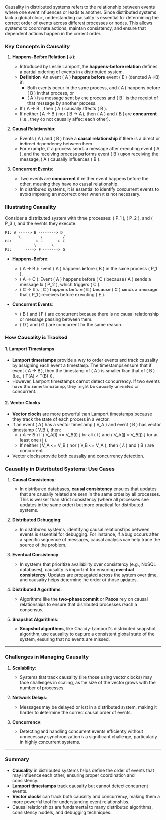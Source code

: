 Causality in distributed systems refers to the relationship between events where one event influences or leads to another. Since distributed systems lack a global clock, understanding causality is essential for determining the correct order of events across different processes or nodes. This allows systems to coordinate actions, maintain consistency, and ensure that dependent actions happen in the correct order.

### Key Concepts in Causality

1. **Happens-Before Relation (→)**:
   - Introduced by Leslie Lamport, the **happens-before relation** defines a partial ordering of events in a distributed system.
   - **Definition**: An event \( A \) **happens before** event \( B \) (denoted A→B) if:
     - Both events occur in the same process, and \( A \) happens before \( B \) in that process, or
     - \( A \) is a message sent by one process and \( B \) is the receipt of that message by another process.
   - If \( A → B \), then \( A \) causally affects \( B \).
   - If neither \( A → B \) nor \( B → A \), then \( A \) and \( B \) are **concurrent** (i.e., they do not causally affect each other).

2. **Causal Relationship**:
   - Events \( A \) and \( B \) have a **causal relationship** if there is a direct or indirect dependency between them.
   - For example, if a process sends a message after executing event \( A \), and the receiving process performs event \( B \) upon receiving the message, \( A \) causally influences \( B \).

3. **Concurrent Events**:
   - Two events are **concurrent** if neither event happens before the other, meaning they have no causal relationship.
   - In distributed systems, it is essential to identify concurrent events to avoid imposing an incorrect order when it is not necessary.

### Illustrating Causality

Consider a distributed system with three processes: \( P_1 \), \( P_2 \), and \( P_3 \), and the events they execute:

```
P1: A -----> B --------> D
      \         \         /
P2:     ------> C ------> E
             \       \
P3:      ----> F -------> G
```

- **Happens-Before**:
  - \( A → B \): Event \( A \) happens before \( B \) in the same process \( P_1 \).
  - \( A → C \): Event \( A \) happens before \( C \) because \( A \) sends a message to \( P_2 \), which triggers \( C \).
  - \( C → E \): \( C \) happens before \( E \) because \( C \) sends a message that \( P_1 \) receives before executing \( E \).

- **Concurrent Events**:
  - \( B \) and \( F \) are concurrent because there is no causal relationship or message passing between them.
  - \( D \) and \( G \) are concurrent for the same reason.

### How Causality is Tracked

#### 1. **Lamport Timestamps**
   - **Lamport timestamps** provide a way to order events and track causality by assigning each event a timestamp. The timestamps ensure that if event \( A → B \), then the timestamp of \( A \) is smaller than that of \( B \) (i.e., \( T(A) < T(B) \)).
   - However, Lamport timestamps cannot detect concurrency. If two events have the same timestamp, they might be causally unrelated or concurrent.

#### 2. **Vector Clocks**
   - **Vector clocks** are more powerful than Lamport timestamps because they track the state of each process in a vector.
   - If an event \( A \) has a vector timestamp \( V_A \) and event \( B \) has vector timestamp \( V_B \), then:
     - \( A → B \) if \( V_A[i] <= V_B[i] \) for all \( i \) and \( V_A[j] < V_B[j] \) for at least one \( j \).
     - If neither \( V_A <= V_B \) nor \( V_B <= V_A \), then \( A \) and \( B \) are concurrent.
   - Vector clocks provide both causality and concurrency detection.

### Causality in Distributed Systems: Use Cases

1. **Causal Consistency**:
   - In distributed databases, **causal consistency** ensures that updates that are causally related are seen in the same order by all processes. This is weaker than strict consistency (where all processes see updates in the same order) but more practical for distributed systems.

2. **Distributed Debugging**:
   - In distributed systems, identifying causal relationships between events is essential for debugging. For instance, if a bug occurs after a specific sequence of messages, causal analysis can help trace the source of the problem.

3. **Eventual Consistency**:
   - In systems that prioritize availability over consistency (e.g., NoSQL databases), causality is important for ensuring **eventual consistency**. Updates are propagated across the system over time, and causality helps determine the order of those updates.

4. **Distributed Algorithms**:
   - Algorithms like the **two-phase commit** or **Paxos** rely on causal relationships to ensure that distributed processes reach a consensus.

5. **Snapshot Algorithms**:
   - **Snapshot algorithms**, like Chandy-Lamport's distributed snapshot algorithm, use causality to capture a consistent global state of the system, ensuring that no events are missed.

---

### Challenges in Managing Causality

1. **Scalability**:
   - Systems that track causality (like those using vector clocks) may face challenges in scaling, as the size of the vector grows with the number of processes.

2. **Network Delays**:
   - Messages may be delayed or lost in a distributed system, making it harder to determine the correct causal order of events.

3. **Concurrency**:
   - Detecting and handling concurrent events efficiently without unnecessary synchronization is a significant challenge, particularly in highly concurrent systems.

---

### Summary

- **Causality** in distributed systems helps define the order of events that may influence each other, ensuring proper coordination and consistency.
- **Lamport timestamps** track causality but cannot detect concurrent events.
- **Vector clocks** can track both causality and concurrency, making them a more powerful tool for understanding event relationships.
- Causal relationships are fundamental to many distributed algorithms, consistency models, and debugging techniques.
